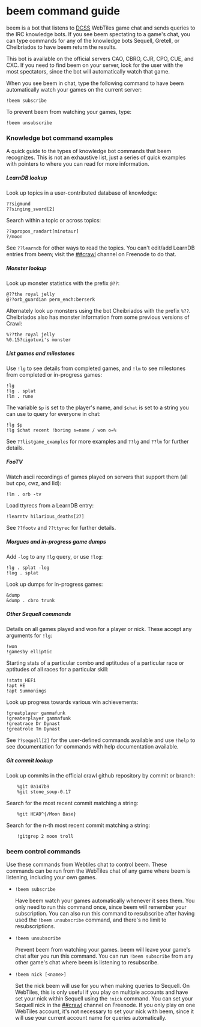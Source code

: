 # beem command guide

beem is a bot that listens to [DCSS](http://crawl.develz.org/wordpress/)
WebTiles game chat and sends queries to the IRC knowledge bots. If you see beem
spectating to a game's chat, you can type commands for any of the knowledge
bots Sequell, Gretell, or Cheibriados to have beem return the results.

This bot is available on the official servers CAO, CBRO, CJR, CPO, CUE, and
CXC. If you need to find beem on your server, look for the user with the most
spectators, since the bot will automatically watch that game.

When you see beem in chat, type the following command to have beem
automatically watch your games on the current server:

    !beem subscribe

To prevent beem from watching your games, type:

    !beem unsubscribe

### Knowledge bot command examples

A quick guide to the types of knowledge bot commands that beem recognizes. This
is not an exhaustive list, just a series of quick examples with pointers to
where you can read for more information.

##### LearnDB lookup

  Look up topics in a user-contributed database of knowledge:

    ??sigmund
    ??singing_sword[2]

  Search within a topic or across topics:

    ??apropos_randart[minotaur]
    ?/moon

  See `??learndb` for other ways to read the topics. You can't edit/add LearnDB
  entries from beem; visit the
  [##crawl](http://webchat.freenode.net/?channels=##crawl) channel on Freenode
  to do that.

##### Monster lookup

  Look up monster statistics with the prefix `@??`:

    @??the royal jelly
    @??orb_guardian perm_ench:berserk

  Alternately look up monsters using the bot Cheibriados with the prefix
  `%??`. Cheibriados also has monster information from some previous versions
  of Crawl:

    %??the royal jelly
    %0.15?cigotuvi's monster

##### List games and milestones

  Use `!lg` to see details from completed games, and `!lm` to see milestones
  from completed or in-progress games:

    !lg
    !lg . splat
    !lm . rune

  The variable `$p` is set to the player's name, and `$chat` is set to a string
  you can use to query for everyone in chat:

    !lg $p
    !lg $chat recent !boring s=name / won o=%

  See `??listgame_examples` for more examples and `??lg` and `??lm` for further
  details.

##### FooTV

  Watch ascii recordings of games played on servers that support them (all but
  cpo, cwz, and lld):

    !lm . orb -tv

  Load ttyrecs from a LearnDB entry:

    !learntv hilarious_deaths[27]

  See `??footv` and `??ttyrec` for further details.

##### Morgues and in-progress game dumps

  Add `-log` to any `!lg` query, or use `!log`:

    !lg . splat -log
    !log . splat

  Look up dumps for in-progress games:

    &dump
    &dump . cbro trunk

##### Other Sequell commands

  Details on all games played and won for a player or nick. These accept any
  arguments for `!lg`:

    !won
    !gamesby elliptic

  Starting stats of a particular combo and aptitudes of a particular race or
  aptitudes of all races for a particular skill:

    !stats HEFi
    !apt HE
    !apt Summonings

  Look up progress towards various win achievements:

    !greatplayer gammafunk
    !greaterplayer gammafunk
    !greatrace Dr Dynast
    !greatrole Tm Dynast

  See `??sequell[2]` for the user-defined commands available and use `!help` to
  see documentation for commands with help documentation available.


##### Git commit lookup

  Look up commits in the official crawl github repository by commit or branch:

        %git 0a147b9
        %git stone_soup-0.17

  Search for the most recent commit matching a string:

        %git HEAD^{/Moon Base}

  Search for the n-th most recent commit matching a string:

        !gitgrep 2 moon troll

### beem control commands

Use these commands from Webtiles chat to control beem. These commands can be
run from the WebTiles chat of any game where beem is listening, including your
own games.

- `!beem subscribe`

  Have beem watch your games automatically whenever it sees them. You only need
  to run this command once, since beem will remember your subscription. You can
  also run this command to resubscribe after having used the `!beem
  unsubscribe` command, and there's no limit to resubscriptions.

- `!beem unsubscribe`

  Prevent beem from watching your games. beem will leave your game's chat after
  you run this command. You can run `!beem subscribe` from any other game's
  chat where beem is listening to resubscribe.

- `!beem nick [<name>]`

  Set the nick beem will use for you when making queries to Sequell. On
  WebTiles, this is only useful if you play on multiple accounts and have set
  your nick within Sequell using the `!nick` command. You can set your Sequell
  nick in the [##crawl](http://webchat.freenode.net/?channels=##crawl) channel
  on Freenode. If you only play on one WebTiles account, it's not necessary to
  set your nick with beem, since it will use your current account name for
  queries automatically.
